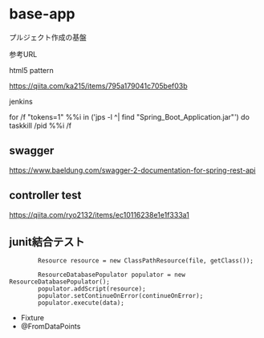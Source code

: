 # base-app
プルジェクト作成の基盤

参考URL

html5 pattern

https://qiita.com/ka215/items/795a179041c705bef03b

jenkins

for /f "tokens=1" %%i in ('jps -l ^| find "Spring_Boot_Application.jar"') do taskkill /pid %%i /f

## swagger 
https://www.baeldung.com/swagger-2-documentation-for-spring-rest-api

## controller test
https://qiita.com/ryo2132/items/ec10116238e1e1f333a1

## junit結合テスト
```
		Resource resource = new ClassPathResource(file, getClass());

		ResourceDatabasePopulator populator = new ResourceDatabasePopulator();
		populator.addScript(resource);
		populator.setContinueOnError(continueOnError);
		populator.execute(data);
```
- Fixture
- @FromDataPoints
